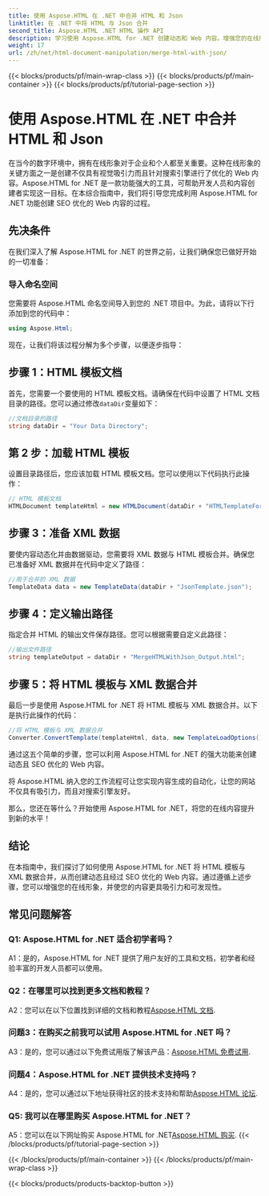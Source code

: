 ```yaml
---
title: 使用 Aspose.HTML 在 .NET 中合并 HTML 和 Json
linktitle: 在 .NET 中将 HTML 与 Json 合并
second_title: Aspose.HTML .NET HTML 操作 API
description: 学习使用 Aspose.HTML for .NET 创建动态和 Web 内容。增强您的在线形象并吸引您的受众。
weight: 17
url: /zh/net/html-document-manipulation/merge-html-with-json/
---
```


{{< blocks/products/pf/main-wrap-class >}}
{{< blocks/products/pf/main-container >}}
{{< blocks/products/pf/tutorial-page-section >}}

# 使用 Aspose.HTML 在 .NET 中合并 HTML 和 Json


在当今的数字环境中，拥有在线形象对于企业和个人都至关重要。这种在线形象的关键方面之一是创建不仅具有视觉吸引力而且针对搜索引擎进行了优化的 Web 内容。Aspose.HTML for .NET 是一款功能强大的工具，可帮助开发人员和内容创建者实现这一目标。在本综合指南中，我们将引导您完成利用 Aspose.HTML for .NET 功能创建 SEO 优化的 Web 内容的过程。 

## 先决条件

在我们深入了解 Aspose.HTML for .NET 的世界之前，让我们确保您已做好开始的一切准备：

### 导入命名空间

您需要将 Aspose.HTML 命名空间导入到您的 .NET 项目中。为此，请将以下行添加到您的代码中：

```csharp
using Aspose.Html;
```

现在，让我们将该过程分解为多个步骤，以便逐步指导：

## 步骤 1：HTML 模板文档

首先，您需要一个要使用的 HTML 模板文档。请确保在代码中设置了 HTML 文档目录的路径。您可以通过修改`dataDir`变量如下：

```csharp
//文档目录的路径
string dataDir = "Your Data Directory";
```

## 第 2 步：加载 HTML 模板

设置目录路径后，您应该加载 HTML 模板文档。您可以使用以下代码执行此操作：

```csharp
// HTML 模板文档
HTMLDocument templateHtml = new HTMLDocument(dataDir + "HTMLTemplateForJson.html");
```

## 步骤 3：准备 XML 数据

要使内容动态化并由数据驱动，您需要将 XML 数据与 HTML 模板合并。确保您已准备好 XML 数据并在代码中定义了路径：

```csharp
//用于合并的 XML 数据
TemplateData data = new TemplateData(dataDir + "JsonTemplate.json");
```

## 步骤 4：定义输出路径

指定合并 HTML 的输出文件保存路径。您可以根据需要自定义此路径：

```csharp
//输出文件路径
string templateOutput = dataDir + "MergeHTMLWithJson_Output.html";
```

## 步骤 5：将 HTML 模板与 XML 数据合并

最后一步是使用 Aspose.HTML for .NET 将 HTML 模板与 XML 数据合并。以下是执行此操作的代码：

```csharp
//将 HTML 模板与 XML 数据合并
Converter.ConvertTemplate(templateHtml, data, new TemplateLoadOptions(), templateOutput);
```

通过这五个简单的步骤，您可以利用 Aspose.HTML for .NET 的强大功能来创建动态且 SEO 优化的 Web 内容。 

将 Aspose.HTML 纳入您的工作流程可让您实现内容生成的自动化，让您的网站不仅具有吸引力，而且对搜索引擎友好。 

那么，您还在等什么？开始使用 Aspose.HTML for .NET，将您的在线内容提升到新的水平！

## 结论

在本指南中，我们探讨了如何使用 Aspose.HTML for .NET 将 HTML 模板与 XML 数据合并，从而创建动态且经过 SEO 优化的 Web 内容。通过遵循上述步骤，您可以增强您的在线形象，并使您的内容更具吸引力和可发现性。

## 常见问题解答

### Q1: Aspose.HTML for .NET 适合初学者吗？

A1：是的，Aspose.HTML for .NET 提供了用户友好的工具和文档，初学者和经验丰富的开发人员都可以使用。

### Q2：在哪里可以找到更多文档和教程？

 A2：您可以在以下位置找到详细的文档和教程[Aspose.HTML 文档](https://reference.aspose.com/html/net/).

### 问题3：在购买之前我可以试用 Aspose.HTML for .NET 吗？

 A3：是的，您可以通过以下免费试用版了解该产品：[Aspose.HTML 免费试用](https://releases.aspose.com/).

### 问题4：Aspose.HTML for .NET 提供技术支持吗？

 A4：是的，您可以通过以下地址获得社区的技术支持和帮助[Aspose.HTML 论坛](https://forum.aspose.com/).

### Q5: 我可以在哪里购买 Aspose.HTML for .NET？

 A5：您可以在以下网址购买 Aspose.HTML for .NET[Aspose.HTML 购买](https://purchase.aspose.com/buy).
{{< /blocks/products/pf/tutorial-page-section >}}

{{< /blocks/products/pf/main-container >}}
{{< /blocks/products/pf/main-wrap-class >}}

{{< blocks/products/products-backtop-button >}}
